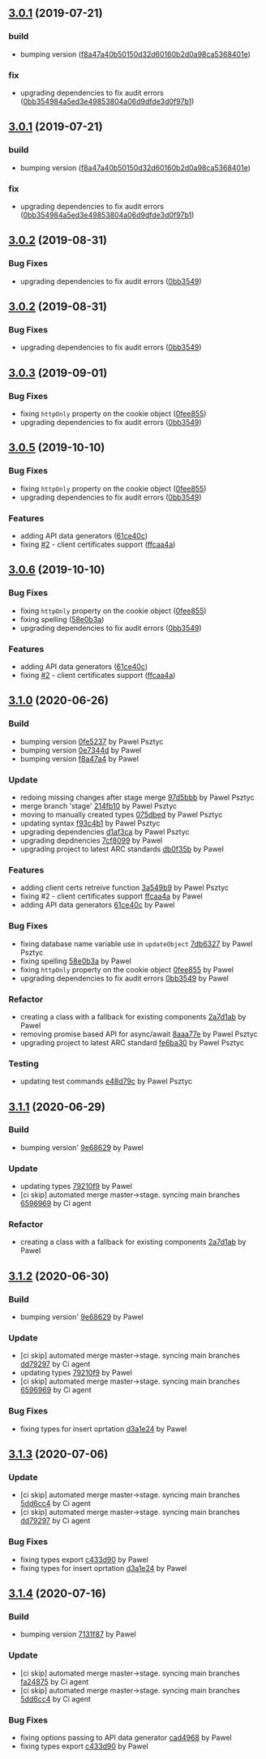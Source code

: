 ## [3.0.1](https://github.com/advanced-rest-client/arc-data-generator/compare/3.0.0...3.0.1) (2019-07-21)


### build

* bumping version ([f8a47a40b50150d32d60160b2d0a98ca5368401e](https://github.com/advanced-rest-client/arc-data-generator/commit/f8a47a40b50150d32d60160b2d0a98ca5368401e))

### fix

* upgrading dependencies to fix audit errors ([0bb354984a5ed3e49853804a06d9dfde3d0f97b1](https://github.com/advanced-rest-client/arc-data-generator/commit/0bb354984a5ed3e49853804a06d9dfde3d0f97b1))



## [3.0.1](https://github.com/advanced-rest-client/arc-data-generator/compare/3.0.0...3.0.1) (2019-07-21)


### build

* bumping version ([f8a47a40b50150d32d60160b2d0a98ca5368401e](https://github.com/advanced-rest-client/arc-data-generator/commit/f8a47a40b50150d32d60160b2d0a98ca5368401e))

### fix

* upgrading dependencies to fix audit errors ([0bb354984a5ed3e49853804a06d9dfde3d0f97b1](https://github.com/advanced-rest-client/arc-data-generator/commit/0bb354984a5ed3e49853804a06d9dfde3d0f97b1))



## [3.0.2](https://github.com/advanced-rest-client/arc-data-generator/compare/3.0.0...3.0.2) (2019-08-31)


### Bug Fixes

* upgrading dependencies to fix audit errors ([0bb3549](https://github.com/advanced-rest-client/arc-data-generator/commit/0bb3549))



## [3.0.2](https://github.com/advanced-rest-client/arc-data-generator/compare/3.0.0...3.0.2) (2019-08-31)


### Bug Fixes

* upgrading dependencies to fix audit errors ([0bb3549](https://github.com/advanced-rest-client/arc-data-generator/commit/0bb3549))



## [3.0.3](https://github.com/advanced-rest-client/arc-data-generator/compare/3.0.0...3.0.3) (2019-09-01)


### Bug Fixes

* fixing `httpOnly` property on the cookie object ([0fee855](https://github.com/advanced-rest-client/arc-data-generator/commit/0fee855))
* upgrading dependencies to fix audit errors ([0bb3549](https://github.com/advanced-rest-client/arc-data-generator/commit/0bb3549))



## [3.0.5](https://github.com/advanced-rest-client/arc-data-generator/compare/3.0.0...3.0.5) (2019-10-10)


### Bug Fixes

* fixing `httpOnly` property on the cookie object ([0fee855](https://github.com/advanced-rest-client/arc-data-generator/commit/0fee855))
* upgrading dependencies to fix audit errors ([0bb3549](https://github.com/advanced-rest-client/arc-data-generator/commit/0bb3549))


### Features

* adding API data generators ([61ce40c](https://github.com/advanced-rest-client/arc-data-generator/commit/61ce40c))
* fixing [#2](https://github.com/advanced-rest-client/arc-data-generator/issues/2) - client certificates support ([ffcaa4a](https://github.com/advanced-rest-client/arc-data-generator/commit/ffcaa4a))



## [3.0.6](https://github.com/advanced-rest-client/arc-data-generator/compare/3.0.0...3.0.6) (2019-10-10)


### Bug Fixes

* fixing `httpOnly` property on the cookie object ([0fee855](https://github.com/advanced-rest-client/arc-data-generator/commit/0fee855))
* fixing spelling ([58e0b3a](https://github.com/advanced-rest-client/arc-data-generator/commit/58e0b3a))
* upgrading dependencies to fix audit errors ([0bb3549](https://github.com/advanced-rest-client/arc-data-generator/commit/0bb3549))


### Features

* adding API data generators ([61ce40c](https://github.com/advanced-rest-client/arc-data-generator/commit/61ce40c))
* fixing [#2](https://github.com/advanced-rest-client/arc-data-generator/issues/2) - client certificates support ([ffcaa4a](https://github.com/advanced-rest-client/arc-data-generator/commit/ffcaa4a))



<a name="3.1.0"></a>
## [3.1.0](https://github.com/advanced-rest-client/arc-data-generator/compare/3.0.0...3.1.0) (2020-06-26)

### Build

* bumping version [0fe5237](https://github.com/advanced-rest-client/arc-data-generator/commit/0fe523758354465d1242f8e2d1819f27d4c231b2) by Pawel Psztyc
* bumping version [0e7344d](https://github.com/advanced-rest-client/arc-data-generator/commit/0e7344d2b7aa5a1e19507cdbfc96dc1e2a75ad63) by Pawel
* bumping version [f8a47a4](https://github.com/advanced-rest-client/arc-data-generator/commit/f8a47a40b50150d32d60160b2d0a98ca5368401e) by Pawel


### Update

* redoing missing changes after stage merge [97d5bbb](https://github.com/advanced-rest-client/arc-data-generator/commit/97d5bbb22a1773a3afc4641cf619639b2518b453) by Pawel Psztyc
* merge branch 'stage' [214fb10](https://github.com/advanced-rest-client/arc-data-generator/commit/214fb10ec405d8ac9ede705c5e095817c2c776a9) by Pawel Psztyc
* moving to manually created types [075dbed](https://github.com/advanced-rest-client/arc-data-generator/commit/075dbed7863de9d140e513ffe2e8da4eeed2ed6b) by Pawel Psztyc
* updating syntax [f93c4b1](https://github.com/advanced-rest-client/arc-data-generator/commit/f93c4b19a30b379a80eb8906206c853dc94979f7) by Pawel Psztyc
* upgrading dependencies [d1af3ca](https://github.com/advanced-rest-client/arc-data-generator/commit/d1af3cab60557e2abc2473395fca2dc68aedbd37) by Pawel Psztyc
* upgrading depdnencies [7cf8099](https://github.com/advanced-rest-client/arc-data-generator/commit/7cf809908500263862a19992adaeff3d876a6b9c) by Pawel
* upgrading project to latest ARC standards [db0f35b](https://github.com/advanced-rest-client/arc-data-generator/commit/db0f35b16517bfd8ccb75c756e46e02f8c3700af) by Pawel


### Features

* adding client certs retreive function [3a549b9](https://github.com/advanced-rest-client/arc-data-generator/commit/3a549b9051eff5e547e98d7f791658aa7cff32de) by Pawel Psztyc
* fixing #2 - client certificates support [ffcaa4a](https://github.com/advanced-rest-client/arc-data-generator/commit/ffcaa4a56914c4a012f72a676e280854325d7dfa) by Pawel
* adding API data generators [61ce40c](https://github.com/advanced-rest-client/arc-data-generator/commit/61ce40c6cb51111b2e37d7ba0828c6bcc6630fef) by Pawel


### Bug Fixes

* fixing database name variable use in `updateObject` [7db6327](https://github.com/advanced-rest-client/arc-data-generator/commit/7db63270ebd1045ea02d38f93f53b0d043d2d444) by Pawel Psztyc
* fixing spelling [58e0b3a](https://github.com/advanced-rest-client/arc-data-generator/commit/58e0b3a6dc1ddbd70bc44c39f11e25d3b14e2c15) by Pawel
* fixing `httpOnly` property on the cookie object [0fee855](https://github.com/advanced-rest-client/arc-data-generator/commit/0fee8553a1cf1957d70f89d32429ee8c2fd4d05b) by Pawel
* upgrading dependencies to fix audit errors [0bb3549](https://github.com/advanced-rest-client/arc-data-generator/commit/0bb354984a5ed3e49853804a06d9dfde3d0f97b1) by Pawel


### Refactor

* creating a class with a fallback for existing components [2a7d1ab](https://github.com/advanced-rest-client/arc-data-generator/commit/2a7d1ab29c9a1412c7a0098ef0718d5742f1417b) by Pawel
* removing promise based API for async/await [8aaa77e](https://github.com/advanced-rest-client/arc-data-generator/commit/8aaa77e401b8b0bbf864b2bffebcfaa45e5f1fb4) by Pawel Psztyc
* upgrading project to latest ARC standard [fe6ba30](https://github.com/advanced-rest-client/arc-data-generator/commit/fe6ba309ea13d0ebdcc2edbea169a7182be01fed) by Pawel Psztyc


### Testing

* updating test commands [e48d79c](https://github.com/advanced-rest-client/arc-data-generator/commit/e48d79c8effceaf922d3703b2c4f9ee21534f014) by Pawel Psztyc


<a name="3.1.1"></a>
## [3.1.1](https://github.com/advanced-rest-client/arc-data-generator/compare/3.0.7...3.1.1) (2020-06-29)

### Build

* bumping version' [9e68629](https://github.com/advanced-rest-client/arc-data-generator/commit/9e68629fb32831019b54261e7eb6aac185bbaa35) by Pawel


### Update

* updating types [79210f9](https://github.com/advanced-rest-client/arc-data-generator/commit/79210f96862924b3fb2565fd6b4a6c996fe5d208) by Pawel
* [ci skip] automated merge master->stage. syncing main branches [6596969](https://github.com/advanced-rest-client/arc-data-generator/commit/6596969566da0795d6251e26449d9e1c0c733a87) by Ci agent


### Refactor

* creating a class with a fallback for existing components [2a7d1ab](https://github.com/advanced-rest-client/arc-data-generator/commit/2a7d1ab29c9a1412c7a0098ef0718d5742f1417b) by Pawel


<a name="3.1.2"></a>
## [3.1.2](https://github.com/advanced-rest-client/arc-data-generator/compare/3.1.0...3.1.2) (2020-06-30)

### Build

* bumping version' [9e68629](https://github.com/advanced-rest-client/arc-data-generator/commit/9e68629fb32831019b54261e7eb6aac185bbaa35) by Pawel


### Update

* [ci skip] automated merge master->stage. syncing main branches [dd79297](https://github.com/advanced-rest-client/arc-data-generator/commit/dd792974b46b98e03e557e37325cb9bd4a96349e) by Ci agent
* updating types [79210f9](https://github.com/advanced-rest-client/arc-data-generator/commit/79210f96862924b3fb2565fd6b4a6c996fe5d208) by Pawel
* [ci skip] automated merge master->stage. syncing main branches [6596969](https://github.com/advanced-rest-client/arc-data-generator/commit/6596969566da0795d6251e26449d9e1c0c733a87) by Ci agent


### Bug Fixes

* fixing types for insert oprtation [d3a1e24](https://github.com/advanced-rest-client/arc-data-generator/commit/d3a1e24ac0aad1285f399fa57174c1788e7b8a72) by Pawel


<a name="3.1.3"></a>
## [3.1.3](https://github.com/advanced-rest-client/arc-data-generator/compare/3.1.1...3.1.3) (2020-07-06)

### Update

* [ci skip] automated merge master->stage. syncing main branches [5dd6cc4](https://github.com/advanced-rest-client/arc-data-generator/commit/5dd6cc42b8083dbdb485de65213687ac19a76430) by Ci agent
* [ci skip] automated merge master->stage. syncing main branches [dd79297](https://github.com/advanced-rest-client/arc-data-generator/commit/dd792974b46b98e03e557e37325cb9bd4a96349e) by Ci agent


### Bug Fixes

* fixing types export [c433d90](https://github.com/advanced-rest-client/arc-data-generator/commit/c433d9037c5e6e0736f85c751321422d61d93cde) by Pawel
* fixing types for insert oprtation [d3a1e24](https://github.com/advanced-rest-client/arc-data-generator/commit/d3a1e24ac0aad1285f399fa57174c1788e7b8a72) by Pawel


<a name="3.1.4"></a>
## [3.1.4](https://github.com/advanced-rest-client/arc-data-generator/compare/3.1.2...3.1.4) (2020-07-16)

### Build

* bumping version [7131f87](https://github.com/advanced-rest-client/arc-data-generator/commit/7131f877f9af115e76efa386951e8a97e45b9374) by Pawel


### Update

* [ci skip] automated merge master->stage. syncing main branches [fa24875](https://github.com/advanced-rest-client/arc-data-generator/commit/fa248752425a07079f465efa1e522076fe182584) by Ci agent
* [ci skip] automated merge master->stage. syncing main branches [5dd6cc4](https://github.com/advanced-rest-client/arc-data-generator/commit/5dd6cc42b8083dbdb485de65213687ac19a76430) by Ci agent


### Bug Fixes

* fixing options passing to API data generator [cad4968](https://github.com/advanced-rest-client/arc-data-generator/commit/cad49687062a6ebb2bbfa7066dfdfae76b0bce07) by Pawel
* fixing types export [c433d90](https://github.com/advanced-rest-client/arc-data-generator/commit/c433d9037c5e6e0736f85c751321422d61d93cde) by Pawel



